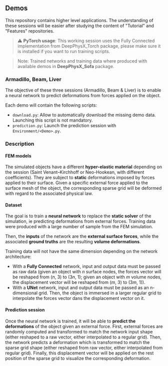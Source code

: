 ## Demos

This repository contains higher level applications. 
The understanding of these sessions will be easier after studying the content of "Tutorial" and "Features" repositories.

> :warning: **PyTorch usage**: This working session uses the Fully Connected implementation from DeepPhysX_Torch 
package, please make sure it is installed if you want to run training scripts.

> Note: Trained networks and training data where produced with available demos in **DeepPhysX_Sofa** package. 

### Armadillo, Beam, Liver

The objective of these three sessions (Armadillo, Beam & Liver) is to enable a neural network to predict deformations 
from forces applied on the object.

Each demo will contain the following scripts:
* `download.py`: Allow to automatically download the missing demo data. Launching this script is not mandatory.
* `prediction.py`: Launch the prediction session with `Environment/<Demo>.py`.

### Description

#### FEM models

The simulated objects have a different **hyper-elastic material** depending on the session (Saint Venant–Kirchhoff or 
Neo-Hookean, with different coefficients). 
They are subject to **static** deformations imposed by forces applied to their surface.
Given a specific external force applied to the surface mesh of the object, the corresponding sparse grid will be
deformed with regard to the associated physical law.

#### Dataset

The goal is to train a **neural network** to replace the **static solver** of the simulation, ie predicting 
deformations from external forces.
Training data were produced with a large number of sample from the FEM simulation.

Then, the **inputs** of the network are the **external surface forces**, while the associated **ground truths** are the
resulting **volume deformations**.

Training data will not have the same dimension depending on the network architecture:
* With a **Fully Connected** network, input and output data must be passed as raw data (given an object with *n* surface 
  nodes, the forces vector will be reshaped from (*n*, 3) to (3*n*, 1); given an object with *m* volume nodes, the 
  displacement vector will be reshaped from (*m*, 3) to (3*m*, 1)).
* With a **UNet** network, input and output data must be passed as an n-dimensional grid. Then, the object is immersed 
  in a larger regular grid to interpolate the forces vector dans the displacement vector on it.

#### Prediction session

Once the neural network is trained, it will be able to **predict the deformations** of the object given an external 
force.
First, external forces are randomly computed and transformed to match the network input shape (either reshaped to a raw 
vector, either interpolated to a regular grid).
Then, the network predicts a deformation which is transformed to match the sparse grid shape (either reshaped from raw 
vector, either interpolated from regular grid).
Finally, this displacement vector will be applied on the rest position of the sparse grid to visualize the corresponding 
deformation.
